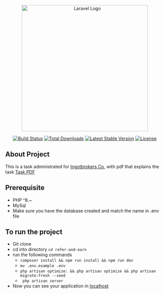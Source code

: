 <p align="center"><a href="https://laravel.com" target="_blank"><img src="https://raw.githubusercontent.com/laravel/art/master/logo-lockup/5%20SVG/2%20CMYK/1%20Full%20Color/laravel-logolockup-cmyk-red.svg" width="400" alt="Laravel Logo"></a></p>

<p align="center">
<a href="https://travis-ci.org/laravel/framework"><img src="https://travis-ci.org/laravel/framework.svg" alt="Build Status"></a>
<a href="https://packagist.org/packages/laravel/framework"><img src="https://img.shields.io/packagist/dt/laravel/framework" alt="Total Downloads"></a>
<a href="https://packagist.org/packages/laravel/framework"><img src="https://img.shields.io/packagist/v/laravel/framework" alt="Latest Stable Version"></a>
<a href="https://packagist.org/packages/laravel/framework"><img src="https://img.shields.io/packagist/l/laravel/framework" alt="License"></a>
</p>

## About Project
This is a task administrated for [Ingotbrokers Co](https://www.ingotbrokers.com.jo/en), with pdf that explains the task [Task PDF](https://github.com/Majd-Yahia/refer-and-earn/blob/main/task.pdf)

## Prerequisite
- PHP ^8.~
- MySql
- Make sure you have the database created and match the name in .env file

## To run the project
- Git clone
- cd into directory ``` cd refer-and-earn ``` 
- run the following commands
    - ``` composer install && npm run install && npm run dev ```
    - ``` mv .env.example .env ```
    - ``` php artisan optimize: && php artisan optimize && php artisan migrate:fresh --seed ```
    - ``` php artisan server```
- Now you can see your application in [localhost](http://localhost:8000)

